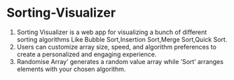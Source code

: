 # Sorting-Visualizer
1. Sorting Visualizer is a web app for visualizing a bunch of different sorting algorithms Like Bubble Sort,Insertion
Sort,Merge Sort,Quick Sort.
2. Users can customize array size, speed, and algorithm preferences to create a personalized and engaging experience.
3. Randomise Array’ generates a random value array while ’Sort’ arranges elements with your chosen algorithm.
